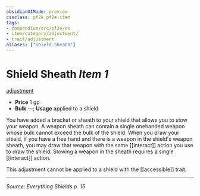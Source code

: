 ```yaml
---
obsidianUIMode: preview
cssclass: pf2e,pf2e-item
tags:
- compendium/src/pf2e/es
- item/category/adjustment/
- trait/adjustment
aliases: ["Shield Sheath"]
---
```

# Shield Sheath *Item 1*  
[adjustment](adjustment-lotgb.md)  

- **Price** 1 gp
- **Bulk** —; **Usage** applied to a shield

You have added a bracket or sheath to your shield that allows you to stow your weapon. A weapon sheath can contain a single onehanded weapon whose bulk cannot exceed the bulk of the shield. When you draw your shield, if you have a free hand and there is a weapon in the shield's weapon sheath, you may draw that weapon with the same [[interact]] action you use to draw the shield. Stowing a weapon in the sheath requires a single [[interact]] action.

This adjustment cannot be applied to a shield with the [[accessible]] trait.

---
*Source: Everything Shields p. 15*